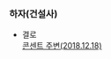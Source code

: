 ### 하자(건설사)
- 결로  
[콘센트 주변(2018.12.18)](https://cafe.naver.com/ArticleRead.nhn?clubid=29199728&articleid=2670&referrerAllArticles=true)
